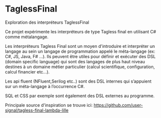 # TaglessFinal
Exploration des interpréteurs TaglessFinal

Ce projet expérimente les interpréteurs de type Tagless final en utilisant C# comme métalangage.

Les interpréteurs Tagless Final sont un moyen d'introduire et interpréter un langage au sein un langage de programmation 
appelé le méta-langage (ex: C#, JS, Java, F# ...). Ils peuvent être utiles pour définir et exécuter des DSL (domain specific language) qui sont des langages de plus haut niveau destines à un domaine métier particulier (calcul scientifique, configuration, calcul financier etc...).

Les api fluent (NFluent,Serilog etc..) sont des DSL internes qui s’appuient sur un méta-langage à l’occurrence C#. 

SQL et CSS par exemple sont également des DSL externes au programme. 

Principale source d'inspiration se trouve ici: 
https://github.com/user-signal/tagless-final-lambda-lille